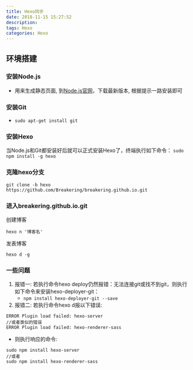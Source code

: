 ```yaml
---
title: Hexo同步
date: 2018-11-15 15:27:52
description:
tags: Hexo
categories: Hexo
---
```

## 环境搭建
### 安装Node.js
- 用来生成静态页面, 到[Node.js官网](https://nodejs.org/en/)，下载最新版本, 根据提示一路安装即可
### 安装Git
- `sudo apt-get install git`
### 安装Hexo
当Node.js和Git都安装好后就可以正式安装Hexo了，终端执行如下命令：
`sudo npm install -g hexo`
### 克隆hexo分支
`git clone -b hexo https://github.com/Breakering/breakering.github.io.git`
### 进入breakering.github.io.git
创建博客

`hexo n '博客名'`

发表博客

`hexo d -g`
### 一些问题
1. 报错一: 若执行命令hexo deploy仍然报错：无法连接git或找不到git，则执行如下命令来安装hexo-deployer-git：
    - `npm install hexo-deployer-git --save`
2. 报错二: 若执行命令hexo d报以下错误:
```
ERROR Plugin load failed: hexo-server 
//或者类似的错误 
ERROR Plugin load failed: hexo-renderer-sass
```
- 则执行响应的命令:
 
```
sudo npm install hexo-server
//或者
sudo npm install hexo-renderer-sass
```
